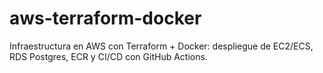 # aws-terraform-docker
Infraestructura en AWS con Terraform + Docker: despliegue de EC2/ECS, RDS Postgres, ECR y CI/CD con GitHub Actions.
